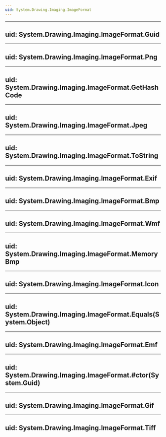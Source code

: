 ```yaml
---
uid: System.Drawing.Imaging.ImageFormat
---
```


---
uid: System.Drawing.Imaging.ImageFormat.Guid
---

---
uid: System.Drawing.Imaging.ImageFormat.Png
---

---
uid: System.Drawing.Imaging.ImageFormat.GetHashCode
---

---
uid: System.Drawing.Imaging.ImageFormat.Jpeg
---

---
uid: System.Drawing.Imaging.ImageFormat.ToString
---

---
uid: System.Drawing.Imaging.ImageFormat.Exif
---

---
uid: System.Drawing.Imaging.ImageFormat.Bmp
---

---
uid: System.Drawing.Imaging.ImageFormat.Wmf
---

---
uid: System.Drawing.Imaging.ImageFormat.MemoryBmp
---

---
uid: System.Drawing.Imaging.ImageFormat.Icon
---

---
uid: System.Drawing.Imaging.ImageFormat.Equals(System.Object)
---

---
uid: System.Drawing.Imaging.ImageFormat.Emf
---

---
uid: System.Drawing.Imaging.ImageFormat.#ctor(System.Guid)
---

---
uid: System.Drawing.Imaging.ImageFormat.Gif
---

---
uid: System.Drawing.Imaging.ImageFormat.Tiff
---
